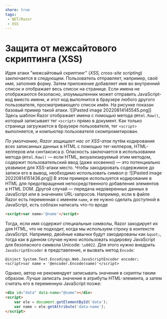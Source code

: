 ```yaml
---
share: true
tags:
 - NET/Razor
 - XSS
---
```

# Защита от межсайтового скриптинга (XSS)
Идея атаки "межсайтовый скриптинг" (*XSS, cross-site scripting*) заключается в следующем.
Пользователь отправляет, например, своё имя, заполняя форму. Затем приложение добавляет имя во внутренний список и отображает весь список на странице. Если имена не отображаются безопасно, злоумышленник может отправить JavaScript-код вместо имени, и этот код выполнится в браузере любого другого пользователя, просматривающего список имён.
На рисунке показан базовый пример такой атаки.
![[Pasted image 20220814145545.png]]
Здесь шаблон Razor отображает имена с помощью метода `@Html.Raw()`, который записывает тег `<script>` прямо в документ. Как только страница загружается в браузере пользователя, тег `<script>` выполняется, и компьютер пользователя скомпрометирован.

*По умолчанию, Razor защищает нас от XSS-атак* путём кодирования всех записанных данных в HTML с помощью тег-хелперов, HTML-хелперов или синтаксиса `@`. Опасность заключается в использовании метода `@Html.Raw()` — если HTML, визуализируемый этим методом, содержит пользовательский ввод (даже косвенно) — это потенциально уязвимое для XSS-атаки место. Чтобы закодировать содержимое до записи его в вывод, необходимо использовать символ `@`:
![[Pasted image 20220814151436.png]]
В этом примере используется кодирование в HTML для предотвращения непосредственного добавления элементов в HTML DOM. Другой случай — передача недоверенных данных в JavaScript или в значениях URL-запросов.
Например, если в файле Razor есть переменная с именем `name`, и ее нужно сделать доступной в JavaScript, есть соблазн написать что-то вроде
```html
<script>var name='@name'</script>
```
Тогда, если имя содержит специальные символы, Razor закодирует их для HTML, что не подходит, когда мы используем строку в контексте JavaScript. Например, двойные кавычки будут закодированы как `&quot;`, тогда как в данном случае нужно использовать кодировку JavaScript для безопасного символа Unicode: `\u0022`. Для этого нужно внедрить `JavaScriptEncoder` в представление, и вызвать метод `Encode`:
```razor
@inject System.Text.Encodings.Web.JavaScriptEncoder encoder;
<script>var name = '@encoder.Encode(name)'</script>
```
Однако, автор не рекомендует записывать значения в скрипты таким образом. Лучше записать значение в атрибуты HTML-элемента, а затем считать его в переменную JavaScript позже:
```html
<div id="data" data-name="@name"></div>
<script>
	var ele = document.getElementById('data');
	var name = ele.getAttribute('data-name');
</script>

```